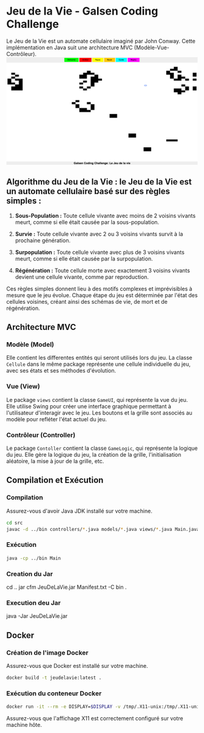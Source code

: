 # Jeu de la Vie - Galsen Coding Challenge

Le Jeu de la Vie est un automate cellulaire imaginé par John Conway. Cette implémentation en Java suit une architecture MVC (Modèle-Vue-Contrôleur).
![Game of Life](JeuDeLaVie.png)

## Algorithme du Jeu de la Vie : le Jeu de la Vie est un automate cellulaire basé sur des règles simples :

1. **Sous-Population :** Toute cellule vivante avec moins de 2 voisins vivants meurt, comme si elle était causée par la sous-population.

2. **Survie :** Toute cellule vivante avec 2 ou 3 voisins vivants survit à la prochaine génération.

3. **Surpopulation :** Toute cellule vivante avec plus de 3 voisins vivants meurt, comme si elle était causée par la surpopulation.

4. **Régénération :** Toute cellule morte avec exactement 3 voisins vivants devient une cellule vivante, comme par reproduction.

Ces règles simples donnent lieu à des motifs complexes et imprévisibles à mesure que le jeu évolue. Chaque étape du jeu est déterminée par l'état des cellules voisines, créant ainsi des schémas de vie, de mort et de régénération.

## Architecture MVC

### Modèle (Model)
Elle contient les differentes entités qui seront utilisés lors du jeu. La classe `Cellule` dans le même package représente une cellule individuelle du jeu, avec ses états et ses méthodes d'évolution.

### Vue (View)

Le package `views` contient la classe `GameUI`, qui représente la vue du jeu. Elle utilise Swing pour créer une interface graphique permettant à l'utilisateur d'interagir avec le jeu. Les boutons et la grille sont associés au modèle pour refléter l'état actuel du jeu.

### Contrôleur (Controller)

Le package `Contoller` contient la classe `GameLogic`, qui représente la logique du jeu. Elle gère la logique du jeu, la création de la grille, l'initialisation aléatoire, la mise à jour de la grille, etc.

## Compilation et Exécution

### Compilation

Assurez-vous d'avoir Java JDK installé sur votre machine.

```bash
cd src
javac -d ../bin controllers/*.java models/*.java views/*.java Main.java

```

### Exécution

```bash
java -cp ../bin Main
```
### Creation du Jar 
cd ..
jar cfm JeuDeLaVie.jar Manifest.txt -C bin .

### Execution deu Jar
java -Jar JeuDeLaVie.jar

## Docker

### Création de l'image Docker

Assurez-vous que Docker est installé sur votre machine.

```bash
docker build -t jeudelavie:latest .
```

### Exécution du conteneur Docker

```bash
docker run -it --rm -e DISPLAY=$DISPLAY -v /tmp/.X11-unix:/tmp/.X11-unix jeudelavie:latest
```

Assurez-vous que l'affichage X11 est correctement configuré sur votre machine hôte.


